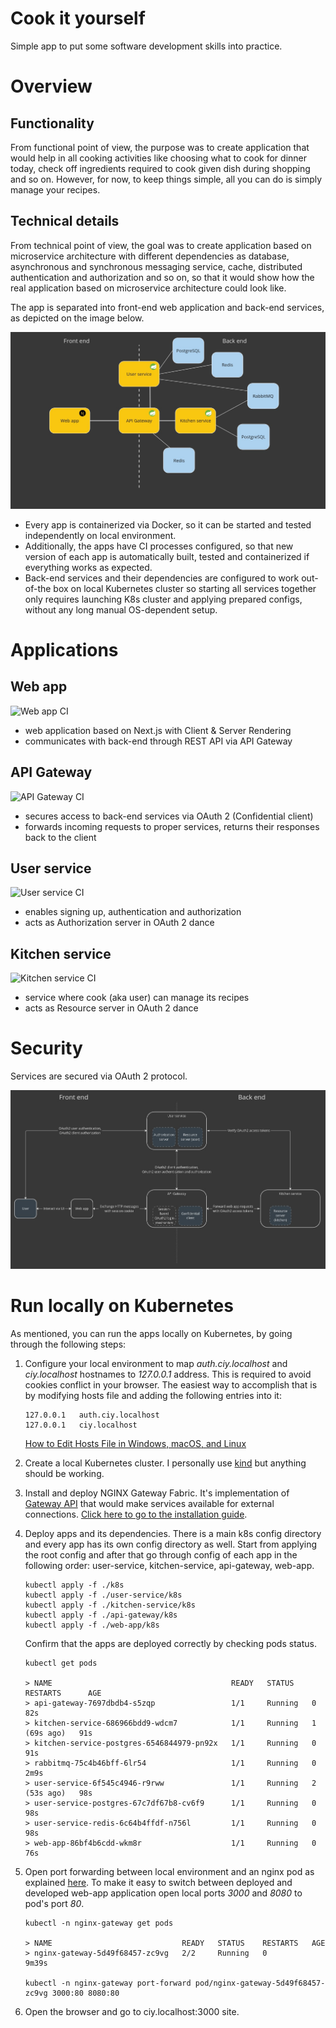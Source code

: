 # Cook it yourself

Simple app to put some software development skills into practice.

# Overview

## Functionality

From functional point of view, the purpose was to create application that would help in all cooking activities like choosing what to cook for dinner today, check off ingredients required to cook given dish during shopping and so on. 
However, for now, to keep things simple, all you can do is simply manage your recipes.

## Technical details

From technical point of view, the goal was to create application based on microservice architecture with different dependencies as database, asynchronous and synchronous messaging service, cache, distributed authentication and authorization and so on, so that it would show how the real application based on microservice architecture could look like.

The app is separated into front-end web application and back-end services, as depicted on the image below.

![High level architecture](./images/high-level-architecture.jpg)

- Every app is containerized via Docker, so it can be started and tested independently on local environment.
- Additionally, the apps have CI processes configured, so that new version of each app is automatically built, tested and containerized if everything works as expected.
- Back-end services and their dependencies are configured to work out-of-the box on local Kubernetes cluster so starting all services together only requires launching K8s cluster and applying prepared configs, without any long manual OS-dependent setup.

# Applications

## Web app

![Web app CI](https://github.com/dawidkaluza/cook-it-yourself/actions/workflows/web-app-ci.yml/badge.svg)

- web application based on Next.js with Client & Server Rendering 
- communicates with back-end through REST API via API Gateway

## API Gateway

![API Gateway CI](https://github.com/dawidkaluza/cook-it-yourself/actions/workflows/api-gateway-ci.yml/badge.svg)

- secures access to back-end services via OAuth 2 (Confidential client)
- forwards incoming requests to proper services, returns their responses back to the client

## User service

![User service CI](https://github.com/dawidkaluza/cook-it-yourself/actions/workflows/user-service-ci.yml/badge.svg)

- enables signing up, authentication and authorization
- acts as Authorization server in OAuth 2 dance

## Kitchen service

![Kitchen service CI](https://github.com/dawidkaluza/cook-it-yourself/actions/workflows/kitchen-service-ci.yml/badge.svg)

- service where cook (aka user) can manage its recipes
- acts as Resource server in OAuth 2 dance

# Security

Services are secured via OAuth 2 protocol.

![Security](./images/security.png)

# Run locally on Kubernetes

As mentioned, you can run the apps locally on Kubernetes, by going through the following steps:

1. Configure your local environment to map _auth.ciy.localhost_ and _ciy.localhost_ hostnames to _127.0.0.1_ address. This is required to avoid cookies conflict in your browser. The easiest way to accomplish that is by modifying hosts file and adding the following entries into it:
    ```
    127.0.0.1   auth.ciy.localhost
    127.0.0.1   ciy.localhost
    ```
    [How to Edit Hosts File in Windows, macOS, and Linux](https://www.liquidweb.com/blog/edit-hosts-file-macos-windows-linux/)

2. Create a local Kubernetes cluster. I personally use [kind](https://kind.sigs.k8s.io/) but anything should be working.
3. Install and deploy NGINX Gateway Fabric. It's implementation of [Gateway API](https://kubernetes.io/docs/concepts/services-networking/gateway/) that would make services available for external connections. [Click here to go to the installation guide](https://docs.nginx.com/nginx-gateway-fabric/installation/installing-ngf/manifests/).
4. Deploy apps and its dependencies. There is a main k8s config directory and every app has its own config directory as well. Start from applying the root config and after that go through config of each app in the following order: user-service, kitchen-service, api-gateway, web-app.
    ```
    kubectl apply -f ./k8s
    kubectl apply -f ./user-service/k8s
    kubectl apply -f ./kitchen-service/k8s
    kubectl apply -f ./api-gateway/k8s
    kubectl apply -f ./web-app/k8s
    ``` 
    Confirm that the apps are deployed correctly by checking pods status.
    ```
   kubectl get pods
   
   > NAME                                        READY   STATUS    RESTARTS      AGE
   > api-gateway-7697dbdb4-s5zqp                 1/1     Running   0             82s
   > kitchen-service-686966bdd9-wdcm7            1/1     Running   1 (69s ago)   91s
   > kitchen-service-postgres-6546844979-pn92x   1/1     Running   0             91s
   > rabbitmq-75c4b46bff-6lr54                   1/1     Running   0             2m9s
   > user-service-6f545c4946-r9rww               1/1     Running   2 (53s ago)   98s
   > user-service-postgres-67c7df67b8-cv6f9      1/1     Running   0             98s
   > user-service-redis-6c64b4ffdf-n756l         1/1     Running   0             98s
   > web-app-86bf4b6cdd-wkm8r                    1/1     Running   0             76s
    ```
5. Open port forwarding between local environment and an nginx pod as explained [here](https://docs.nginx.com/nginx-gateway-fabric/installation/running-on-kind/). To make it easy to switch between deployed and developed web-app application open local ports _3000_ and _8080_ to pod's port _80_.
    ```
    kubectl -n nginx-gateway get pods
   
    > NAME                             READY   STATUS    RESTARTS   AGE
    > nginx-gateway-5d49f68457-zc9vg   2/2     Running   0          9m39s
   
    kubectl -n nginx-gateway port-forward pod/nginx-gateway-5d49f68457-zc9vg 3000:80 8080:80
    ```
6. Open the browser and go to ciy.localhost:3000 site.



